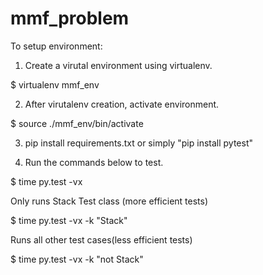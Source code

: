 mmf_problem
===========

To setup environment:
1. Create a virutal environment using virtualenv. 

  $ virtualenv mmf_env
  
2. After virutalenv creation, activate environment. 

  $ source ./mmf_env/bin/activate
  
3. pip install requirements.txt or simply "pip install pytest"

4. Run the commands below to test. 

$ time py.test -vx

Only runs Stack Test class (more efficient tests)

$ time py.test -vx -k "Stack"

Runs all other test cases(less efficient tests)

$ time py.test -vx -k "not Stack"
